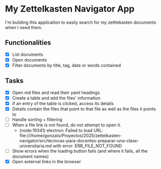# My Zettelkasten Navigator App

I'm building this application to easily search for my zettlekasten documents when I need them.

## Functionalities

- [x] List documents
- [x] Open documents
- [x] Filter documents by title, tag, date or words contained

## Tasks

- [x] Open md files and read their yaml headings
- [x] Create a table and add the files' information
- [x] If an entry of the table is clicked, access its details
- [x] Details contain the files that point to that file as well as the files it points to
- [ ] Handle sorting + filtering
- [ ] When a file link is not found, do not attempt to open it.
  - (node:19341) electron: Failed to load URL: file:///home/gonzalo/Proyectos/2025/zettelkasten-navigator/src/tecincas-para-docentes-preparar-una-clase-universitaria.md with error: ERR_FILE_NOT_FOUND
- [ ] Show errors when the loading button fails (and where it fails, all the document names)
- [x] Open external links in the browser